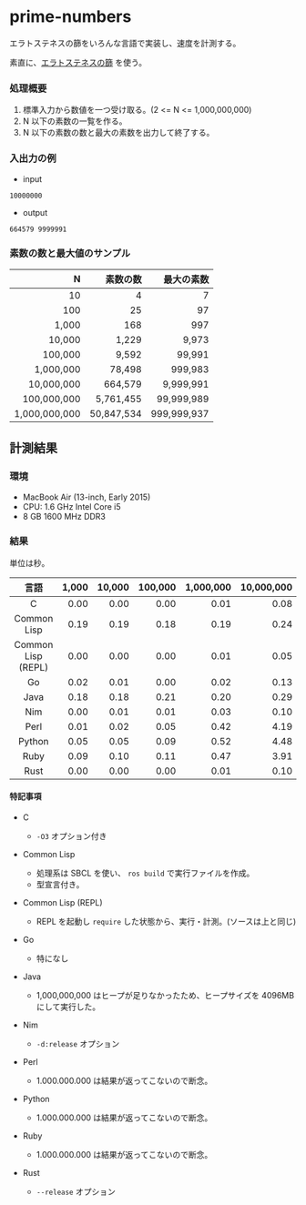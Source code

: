 # prime-numbers

エラトステネスの篩をいろんな言語で実装し、速度を計測する。

素直に、[エラトステネスの篩](https://ja.wikipedia.org/wiki/%E3%82%A8%E3%83%A9%E3%83%88%E3%82%B9%E3%83%86%E3%83%8D%E3%82%B9%E3%81%AE%E7%AF%A9) を使う。

### 処理概要

1. 標準入力から数値を一つ受け取る。(2 <= N <= 1,000,000,000)
2. N 以下の素数の一覧を作る。
3. N 以下の素数の数と最大の素数を出力して終了する。

### 入出力の例

- input

```
10000000
```

- output

```
664579 9999991
```

### 素数の数と最大値のサンプル

|             N |   素数の数 |  最大の素数 |
|--------------:|-----------:|------------:|
|            10 |          4 |           7 |
|           100 |         25 |          97 |
|         1,000 |        168 |         997 |
|        10,000 |      1,229 |       9,973 |
|       100,000 |      9,592 |      99,991 |
|     1,000,000 |     78,498 |     999,983 |
|    10,000,000 |    664,579 |   9,999,991 |
|   100,000,000 |  5,761,455 |  99,999,989 |
| 1,000,000,000 | 50,847,534 | 999,999,937 |


## 計測結果

### 環境

- MacBook Air (13-inch, Early 2015)
- CPU: 1.6 GHz Intel Core i5
- 8 GB 1600 MHz DDR3

### 結果

単位は秒。

| 言語               | 1,000 | 10,000 | 100,000 | 1,000,000 | 10,000,000 | 100,000,000 | 1,000,000,000 |
|:------------------:|------:|-------:|--------:|----------:|-----------:|------------:|--------------:|
| C                  |  0.00 |   0.00 |    0.00 |      0.01 |       0.08 |        0.89 |          9.76 |
| Common Lisp        |  0.19 |   0.19 |    0.18 |      0.19 |       0.24 |        0.97 |          9.25 |
| Common Lisp (REPL) |  0.00 |   0.00 |    0.00 |      0.01 |       0.05 |        0.78 |          8.98 |
| Go                 |  0.02 |   0.01 |    0.00 |      0.02 |       0.13 |        1.23 |         14.77 |
| Java               |  0.18 |   0.18 |    0.21 |      0.20 |       0.29 |        2.41 |         42.62 |
| Nim                |  0.00 |   0.01 |    0.01 |      0.03 |       0.10 |        1.04 |         11.04 |
| Perl               |  0.01 |   0.02 |    0.05 |      0.42 |       4.19 |       55.88 |         --.-- |
| Python             |  0.05 |   0.05 |    0.09 |      0.52 |       4.48 |       59.01 |         --.-- |
| Ruby               |  0.09 |   0.10 |    0.11 |      0.47 |       3.91 |       44.06 |         --.-- |
| Rust               |  0.00 |   0.00 |    0.00 |      0.01 |       0.10 |        1.19 |         11.54 |


#### 特記事項

- C

  - `-O3` オプション付き

- Common Lisp

  - 処理系は SBCL を使い、 `ros build` で実行ファイルを作成。
  - 型宣言付き。

- Common Lisp (REPL)

  - REPL を起動し `require` した状態から、実行・計測。(ソースは上と同じ)
  
- Go

  - 特になし

- Java

  - 1,000,000,000 はヒープが足りなかったため、ヒープサイズを 4096MB にして実行した。

- Nim

  - `-d:release` オプション

- Perl

  - 1.000.000.000 は結果が返ってこないので断念。

- Python

  - 1.000.000.000 は結果が返ってこないので断念。

- Ruby

  - 1.000.000.000 は結果が返ってこないので断念。

- Rust

  - `--release` オプション
